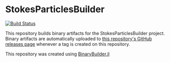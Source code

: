 # StokesParticlesBuilder

[![Build Status](https://travis-ci.org/pseastham/StokesParticlesBuilder.svg?branch=master)](https://travis-ci.org/pseastham/StokesParticlesBuilder)

This repository builds binary artifacts for the StokesParticlesBuilder project. Binary artifacts are automatically uploaded to
[this repository's GitHub releases page](https://github.com/pseastham/StokesParticlesBuilder/releases) whenever a tag is created
on this repository.

This repository was created using [BinaryBuilder.jl](https://github.com/JuliaPackaging/BinaryBuilder.jl)

